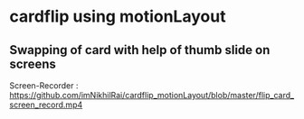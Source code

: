 # cardflip using motionLayout

## Swapping of card with help of thumb slide on screens

Screen-Recorder : https://github.com/imNikhilRai/cardflip_motionLayout/blob/master/flip_card_screen_record.mp4
